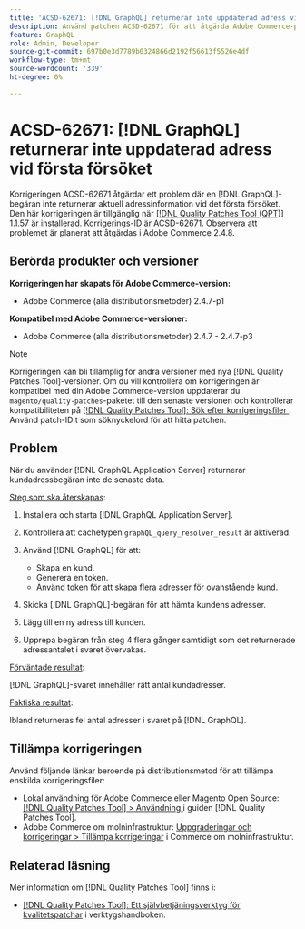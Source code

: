 ```yaml
---
title: 'ACSD-62671: [!DNL GraphQL] returnerar inte uppdaterad adress vid första försöket'
description: Använd patchen ACSD-62671 för att åtgärda Adobe Commerce-problemet där en  [!DNL GraphQL] begäran inte returnerar aktuell adressinformation vid det första försöket.
feature: GraphQL
role: Admin, Developer
source-git-commit: 697b0e3d7789b0324866d2192f56613f5526e4df
workflow-type: tm+mt
source-wordcount: '339'
ht-degree: 0%

---
```


# ACSD-62671: [!DNL GraphQL] returnerar inte uppdaterad adress vid första försöket

Korrigeringen ACSD-62671 åtgärdar ett problem där en [!DNL GraphQL]-begäran inte returnerar aktuell adressinformation vid det första försöket. Den här korrigeringen är tillgänglig när [[!DNL Quality Patches Tool (QPT)]](https://experienceleague.adobe.com/docs/commerce-operations/tools/quality-patches-tool/usage.html?lang=sv-SE) 1.1.57 är installerad. Korrigerings-ID är ACSD-62671. Observera att problemet är planerat att åtgärdas i Adobe Commerce 2.4.8.

## Berörda produkter och versioner

**Korrigeringen har skapats för Adobe Commerce-version:**

* Adobe Commerce (alla distributionsmetoder) 2.4.7-p1

**Kompatibel med Adobe Commerce-versioner:**

* Adobe Commerce (alla distributionsmetoder) 2.4.7 - 2.4.7-p3

>[!NOTE]
>
>Korrigeringen kan bli tillämplig för andra versioner med nya [!DNL Quality Patches Tool]-versioner. Om du vill kontrollera om korrigeringen är kompatibel med din Adobe Commerce-version uppdaterar du `magento/quality-patches`-paketet till den senaste versionen och kontrollerar kompatibiliteten på [[!DNL Quality Patches Tool]: Sök efter korrigeringsfiler ](https://experienceleague.adobe.com/tools/commerce-quality-patches/index.html?lang=sv-SE). Använd patch-ID:t som söknyckelord för att hitta patchen.

## Problem

När du använder [!DNL GraphQL Application Server] returnerar kundadressbegäran inte de senaste data.

<u>Steg som ska återskapas</u>:

1. Installera och starta [!DNL GraphQL Application Server].
1. Kontrollera att cachetypen `graphQL_query_resolver_result` är aktiverad.
1. Använd [!DNL GraphQL] för att:

   * Skapa en kund.
   * Generera en token.
   * Använd token för att skapa flera adresser för ovanstående kund.

1. Skicka [!DNL GraphQL]-begäran för att hämta kundens adresser.
1. Lägg till en ny adress till kunden.
1. Upprepa begäran från steg 4 flera gånger samtidigt som det returnerade adressantalet i svaret övervakas.

<u>Förväntade resultat</u>:

[!DNL GraphQL]-svaret innehåller rätt antal kundadresser.

<u>Faktiska resultat</u>:

Ibland returneras fel antal adresser i svaret på [!DNL GraphQL].

## Tillämpa korrigeringen

Använd följande länkar beroende på distributionsmetod för att tillämpa enskilda korrigeringsfiler:

* Lokal användning för Adobe Commerce eller Magento Open Source: [[!DNL Quality Patches Tool] > Användning ](/help/tools/quality-patches-tool/usage.md) i guiden [!DNL Quality Patches Tool].
* Adobe Commerce om molninfrastruktur: [Uppgraderingar och korrigeringar > Tillämpa korrigeringar](https://experienceleague.adobe.com/docs/commerce-cloud-service/user-guide/develop/upgrade/apply-patches.html?lang=sv-SE) i Commerce om molninfrastruktur.

## Relaterad läsning

Mer information om [!DNL Quality Patches Tool] finns i:

* [[!DNL Quality Patches Tool]: Ett självbetjäningsverktyg för kvalitetspatchar](/help/tools/quality-patches-tool/quality-patches-tool-to-self-serve-quality-patches.md) i verktygshandboken.
